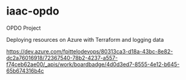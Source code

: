 # iaac-opdo

OPDO Project

Deploying resources on Azure with Terraform and logging data


https://dev.azure.com/fpittelodevops/80313ca3-d18a-43bc-8e82-dc2a76016918/72367540-78b2-4237-a557-f74ceb62ae00/_apis/work/boardbadge/4d0d3ed7-8555-4e12-b645-65b674316b4c
